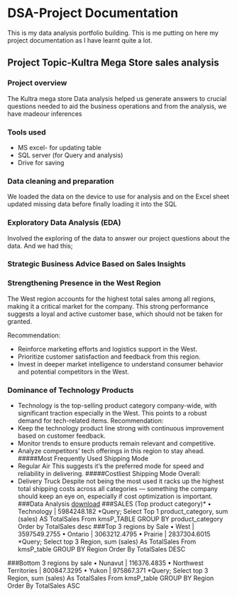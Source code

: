 # DSA-Project Documentation
This is my data analysis portfolio building. This is me putting on here my project documentation as I have learnt quite a lot.
## Project Topic-Kultra Mega Store sales analysis
### Project overview
The Kultra mega store Data analysis helped us generate answers to crucial questions needed to aid the business operations and from the analysis, we have madeour inferences 
### Tools used
- MS excel- for updating table
- SQL server (for Query and analysis)
- Drive for saving
### Data cleaning and  preparation 
We loaded the data on the device to use for analysis and on the Excel sheet updated missing data before finally loading it into the SQL
### Exploratory Data Analysis (EDA)
Involved the exploring of the data to answer our project questions about the data. And we had this;
### Strategic Business Advice Based on Sales Insights
### Strengthening Presence in the West Region

The West region accounts for the highest total sales among all regions, making it a critical market for the company. This strong performance suggests a loyal and active customer base, which should not be taken for granted.

Recommendation:
- Reinforce marketing efforts and logistics support in the West.
- Prioritize customer satisfaction and feedback from this region.
- Invest in deeper market intelligence to understand consumer behavior and potential competitors in the West.
### Dominance of Technology Products
- Technology is the top-selling product category company-wide, with significant traction especially in the West. This points to a robust demand for tech-related items.
Recommendation:
- Keep the technology product line strong with continuous improvement based on customer feedback.
- Monitor trends to ensure products remain relevant and competitive.
- Analyze competitors’ tech offerings in this region to stay ahead.
#####Most Frequently Used Shipping Mode
- Regular Air
This suggests it’s the preferred mode for speed and reliability in delivering.
#####Costliest Shipping Mode Overall:
- Delivery Truck
Despite not being the most used  it racks up the highest total shipping costs across all categories — something the company should keep an eye on, especially if cost optimization is important.
###Data Analysis
[download](https://1drv.ms/w/c/e7999c5408a92e2a/EenhHqKch69EupqVCVtY-IYBWjZtsl4BXEM7bWUEtRVePg?e=IBSaVQ)
  ###SALES (Top product category)*
•	Technology | 5984248.182
*Query;
Select Top 1 product_category, sum (sales) 
AS TotalSales
From kmsP_TABLE
GROUP BY product_category
Order by TotalSales desc
###Top 3 regions by Sale
•	West | 3597549.2755
•	Ontario | 3063212.4795
•	Prairie | 2837304.6015
*Query;
Select top 3 Region, sum (sales)
As TotalSales
From kmsP_table
GROUP BY Region
Order By TotalSales DESC

###Bottom 3 regions  by sale
•	Nunavut | 116376.4835
•	Northwest Territories | 800847.3295
•	Yukon | 975867.371
*Query;
Select top 3 Region, sum (sales)
As TotalSales
From kmsP_table
GROUP BY Region
Order By TotalSales ASC

